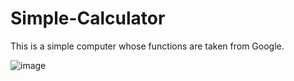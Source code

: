 # **Simple-Calculator**
This is a simple computer whose functions are taken from Google.

![image](https://github.com/user-attachments/assets/8a45c6c5-0743-4ada-87f4-196ee297ea3c)

